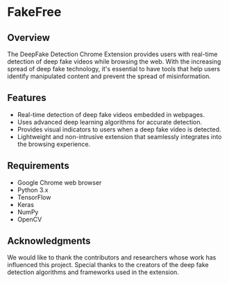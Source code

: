 # FakeFree

## Overview

The DeepFake Detection Chrome Extension provides users with real-time detection of deep fake videos while browsing the web. With the increasing spread of deep fake technology, it's essential to have tools that help users identify manipulated content and prevent the spread of misinformation.

## Features

- Real-time detection of deep fake videos embedded in webpages.
- Uses advanced deep learning algorithms for accurate detection.
- Provides visual indicators to users when a deep fake video is detected.
- Lightweight and non-intrusive extension that seamlessly integrates into the browsing experience.

## Requirements

- Google Chrome web browser
- Python 3.x
- TensorFlow
- Keras
- NumPy
- OpenCV

## Acknowledgments

We would like to thank the contributors and researchers whose work has influenced this project. Special thanks to the creators of the deep fake detection algorithms and frameworks used in the extension.

